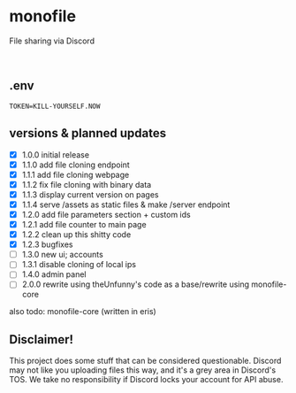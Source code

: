 # monofile
File sharing via Discord
 
<br>

## .env

```
TOKEN=KILL-YOURSELF.NOW
```

## versions & planned updates

- [X] 1.0.0 initial release
- [X] 1.1.0 add file cloning endpoint
- [X] 1.1.1 add file cloning webpage
- [X] 1.1.2 fix file cloning with binary data
- [X] 1.1.3 display current version on pages
- [X] 1.1.4 serve /assets as static files & make /server endpoint
- [X] 1.2.0 add file parameters section + custom ids
- [X] 1.2.1 add file counter to main page
- [X] 1.2.2 clean up this shitty code
- [X] 1.2.3 bugfixes
- [ ] 1.3.0 new ui; accounts
- [ ] 1.3.1 disable cloning of local ips
- [ ] 1.4.0 admin panel
- [ ] 2.0.0 rewrite using theUnfunny's code as a base/rewrite using monofile-core

also todo: monofile-core (written in eris)

## Disclaimer!
This project does some stuff that can be considered questionable. Discord may not like you uploading files this way, and it's a grey area in Discord's TOS. We take no responsibility if Discord locks your account for API abuse. 